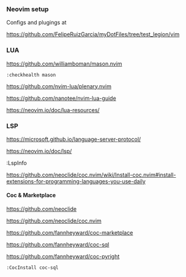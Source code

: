 ### Neovim setup

Configs and plugings at

https://github.com/FelipeRuizGarcia/myDotFiles/tree/test_legion/vim

### LUA


https://github.com/williamboman/mason.nvim

``` :checkhealth mason  ```

https://github.com/nvim-lua/plenary.nvim



https://github.com/nanotee/nvim-lua-guide

https://neovim.io/doc/lua-resources/


### LSP

https://microsoft.github.io/language-server-protocol/

https://neovim.io/doc/lsp/

:LspInfo




https://github.com/neoclide/coc.nvim/wiki/Install-coc.nvim#install-extensions-for-programming-languages-you-use-daily



#### Coc & Marketplace

https://github.com/neoclide

https://github.com/neoclide/coc.nvim

https://github.com/fannheyward/coc-marketplace


https://github.com/fannheyward/coc-sql

https://github.com/fannheyward/coc-pyright




```
:CocInstall coc-sql
```
